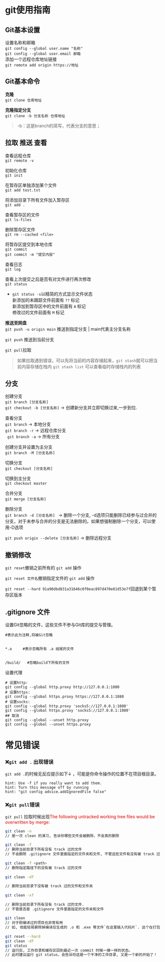 # git使用指南

## <b>Git基本设置</b>

设置名称和邮箱  
`git config --global user.name "名称"`  
`git config --global user.email 邮箱 `  
添加一个远程仓库地址链接  
` git remote add origin https://地址 `

## <b>Git基本命令</b>

  <b>克隆</b>   
   ` git clone 仓库地址 `  

  <b>克隆指定分支</b>   
  ` git clone -b 分支名称 仓库地址 `   
   >-b：这是branch的简写，代表分支的意思；

## <b>拉取 推送 查看</b>
查看远程仓库  
`git remote -v`

初始化仓库  
`git init`

在暂存区单独添加某个文件    
` git add test.txt `

将添加目录下所有文件加入暂存区  
` git add . `

查看暂存区的文件  
` git ls-files ` 

删除暂存区文件  
` git rm --cached <file> `

将暂存区提交到本地仓库  
`git commit`  
` git commit -m "提交内容" `

查看日志  
` git log `

查看上次提交之后是否有对文件进行再次修改  
`git status`

+ `git status -s`以精简的方式显示文件状态  
新添加的未跟踪文件前面有 `??` 标记  
新添加到暂存区中的文件前面有 `A` 标记  
修改过的文件前面有 `M` 标记  


<b>推送至网盘</b>  
` git push -u origin main ` 推送到指定分支 | main代表主分支名称  

` git push ` 推送到当前分支

` git pull `拉取

> 如果拉取遇到错误，可以先将当前的内容存储起来，`git stash`就可以把当前内容存储在栈内
> `git stash list` 可以查看临时存储栈内的列表


## <b>分支</b>

创建分支  
` git branch [分支名称] `  
`git checkout -b [分支名称]` → 创建新分支并立即切换过来,一步到位.

查看分支  
` git branch ` → 本地分支  
`git branch -r` → 远程仓库分支  
` git branch -a` → 所有分支  

创建分支并设置为主分支  
` git branch -M [分支名称] `

切换分支  
` git checkout [分支名称] `

切换到主分支  
` git checkout master `

合并分支  
` git merge [分支名称] `

删除分支  
`git branch -d [分支名称] ` → 删除一个分支, -d选项只能删除已经参与过合并的分支，对于未参与合并的分支是无法删除的。如果想强制删除一个分支，可以使用-D选项  

`git push origin --delete [分支名称]` → 删除远程分支


## 撤销修改
`git reset`撤销之前所有的 `git add` 操作   

`git reset 文件名`撤销指定文件的 `git add` 操作  


`git reset --hard 91a90dbd831a31646c0f0eac897d470e81d53e7f`回退到某个暂存区版本  


## .gitignore 文件
设置Git忽略的文件，这些文件不参与Git库的提交与管理。
```
#表示此为注释,将被Git忽略


*.a     #表示忽略所有 .a 结尾的文件   


/build/   #忽略build下所有的文件
```

设置代理
```
# 设置http:
git config --global http.proxy http://127.0.0.1:1080
# 设置https:
git config --global https.proxy https://127.0.0.1:1080
# 设置socks:
git config --global http.proxy 'socks5://127.0.0.1:1080'
git config --global https.proxy 'socks5://127.0.0.1:1080'
## 取消
git config --global --unset http.proxy
git config --global --unset https.proxy
```

# 常见错误

### ❌`git add .` 出现错误
`git add .`的时候无反应提示如下↓ ，可能是你命令操作的位置不在项目根目录。
```
hint: Use -f if you really want to add them.
hint: Turn this message off by running
hint: "git config advice.addIgnoredFile false"
```

### ❌`git pull`错误

`git pull` 拉取时候出现<font color="#dd0000">The following untracked working tree files would be overwritten by merge:</font><br/> 

```bash
git clean -n
// 是一次 clean 的演习, 告诉你哪些文件会被删除，不会真的删除
 
git clean -f
// 删除当前目录下所有没有 track 过的文件
// 不会删除 .gitignore 文件里面指定的文件夹和文件, 不管这些文件有没有被 track 过
 
git clean -f <path>
// 删除指定路径下的没有被 track 过的文件
 
git clean -df
 
// 删除当前目录下没有被 track 过的文件和文件夹
 
git clean -xf
 
// 删除当前目录下所有没有 track 过的文件.
// 不管是否是 .gitignore 文件里面指定的文件夹和文件
 
git clean 
// 对于刚编译过的项目也非常有用
// 如, 他能轻易删除掉编译后生成的 .o 和 .exe 等文件`在这里插入代码片`. 这个在打包要发布一个 release 的时候非常有用
 
git reset --hard
git clean -df
git status
// 运行后, 工作目录和缓存区回到最近一次 commit 时候一摸一样的状态。
// 此时建议运行 git status，会告诉你这是一个干净的工作目录, 又是一个新的开始了！
```
